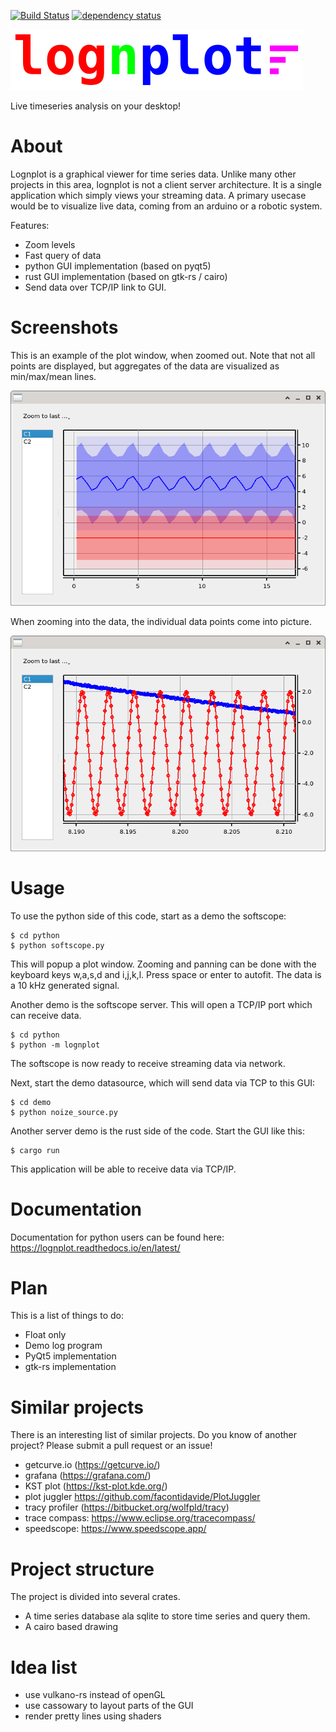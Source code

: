 
[![Build Status](https://travis-ci.org/windelbouwman/lognplot.svg?branch=master)](https://travis-ci.org/windelbouwman/lognplot)
[![dependency status](https://deps.rs/repo/github/windelbouwman/lognplot/status.svg)](https://deps.rs/repo/github/windelbouwman/lognplot)

![logo](logo/logo.png)

Live timeseries analysis on your desktop!

# About

Lognplot is a graphical viewer for time series data. Unlike many other
projects in this area, lognplot is not a client server architecture.
It is a single application which simply views your streaming data.
A primary usecase would be to visualize live data, coming from an
arduino or a robotic system.

Features:
- Zoom levels
- Fast query of data
- python GUI implementation (based on pyqt5)
- rust GUI implementation (based on gtk-rs / cairo)
- Send data over TCP/IP link to GUI.

# Screenshots

This is an example of the plot window, when zoomed out.
Note that not all points are displayed, but aggregates
of the data are visualized as min/max/mean lines.

![screenshot1](screenshots/screenshot1.png)

When zooming into the data, the individual data points come
into picture.

![screenshot2](screenshots/screenshot2.png)

# Usage

To use the python side of this code, start as a demo the softscope:

    $ cd python
    $ python softscope.py

This will popup a plot window. Zooming and panning can be done with the keyboard
keys w,a,s,d and i,j,k,l. Press space or enter to autofit. The data is
a 10 kHz generated signal.

Another demo is the softscope server. This will open a TCP/IP port
which can receive data.

    $ cd python
    $ python -m lognplot

The softscope is now
ready to receive streaming data via network.

Next, start the demo datasource, which will send data via TCP to this GUI:

    $ cd demo
    $ python noize_source.py

Another server demo is the rust side of the code. Start the GUI like this:

    $ cargo run

This application will be able to receive data via TCP/IP.

# Documentation

Documentation for python users can be found here: https://lognplot.readthedocs.io/en/latest/

# Plan

This is a list of things to do:

- Float only
- Demo log program
- PyQt5 implementation
- gtk-rs implementation

# Similar projects

There is an interesting list of similar projects. Do you know of another
project? Please submit a pull request or an issue!

- getcurve.io (https://getcurve.io/)
- grafana (https://grafana.com/)
- KST plot (https://kst-plot.kde.org/)
- plot juggler https://github.com/facontidavide/PlotJuggler
- tracy profiler (https://bitbucket.org/wolfpld/tracy)
- trace compass: https://www.eclipse.org/tracecompass/
- speedscope: https://www.speedscope.app/

# Project structure

The project is divided into several crates.

- A time series database ala sqlite to store time series and query them.
- A cairo based drawing

# Idea list

- use vulkano-rs instead of openGL
- use cassowary to layout parts of the GUI
- render pretty lines using shaders

